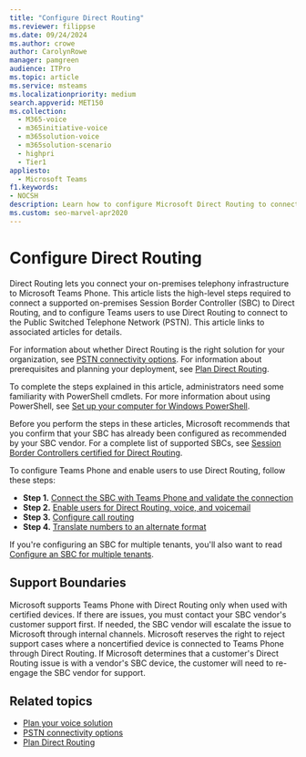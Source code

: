 ```yaml
---
title: "Configure Direct Routing"
ms.reviewer: filippse
ms.date: 09/24/2024
ms.author: crowe
author: CarolynRowe
manager: pamgreen
audience: ITPro
ms.topic: article
ms.service: msteams
ms.localizationpriority: medium
search.appverid: MET150
ms.collection: 
  - M365-voice
  - m365initiative-voice
  - m365solution-voice
  - m365solution-scenario
  - highpri
  - Tier1
appliesto: 
  - Microsoft Teams
f1.keywords:
- NOCSH
description: Learn how to configure Microsoft Direct Routing to connect your on-premises telephony infrastructure to Teams Phone.
ms.custom: seo-marvel-apr2020
---
```


# Configure Direct Routing

Direct Routing lets you connect your on-premises telephony infrastructure to Microsoft Teams Phone. This article lists the high-level steps required to connect a supported on-premises Session Border Controller (SBC) to Direct Routing, and to configure Teams users to use Direct Routing to connect to the Public Switched Telephone Network (PSTN). This article links to associated articles for details.  

For information about whether Direct Routing is the right solution for your organization, see [PSTN connectivity options](pstn-connectivity.md). For information about prerequisites and planning your deployment, see [Plan Direct Routing](direct-routing-plan.md).

To complete the steps explained in this article, administrators need some familiarity with PowerShell cmdlets. For more information about using PowerShell, see [Set up your computer for Windows PowerShell](/SkypeForBusiness/set-up-your-computer-for-windows-powershell/set-up-your-computer-for-windows-powershell).

Before you perform the steps in these articles, Microsoft recommends that you confirm that your SBC has already been configured as recommended by your SBC vendor. For a complete list of supported SBCs, see [Session Border Controllers certified for Direct Routing](direct-routing-border-controllers.md).

To configure Teams Phone and enable users to use Direct Routing, follow these steps:

- **Step 1.** [Connect the SBC with Teams Phone and validate the connection](direct-routing-connect-the-sbc.md)
- **Step 2.** [Enable users for Direct Routing, voice, and voicemail](direct-routing-enable-users.md)
- **Step 3.** [Configure call routing](direct-routing-voice-routing.md)
- **Step 4.** [Translate numbers to an alternate format](direct-routing-translate-numbers.md)

If you're configuring an SBC for multiple tenants, you'll also want to read [Configure an SBC for multiple tenants](direct-routing-sbc-multiple-tenants.md).

## Support Boundaries

Microsoft supports Teams Phone with Direct Routing only when used with certified devices. If there are issues, you must contact your SBC vendor's customer support first. If needed, the SBC vendor will escalate the issue to Microsoft through internal channels. Microsoft reserves the right to reject support cases where a noncertified device is connected to Teams Phone through Direct Routing. If Microsoft determines that a customer's Direct Routing issue is with a vendor's SBC device, the customer will need to re-engage the SBC vendor for support.

## Related topics

- [Plan your voice solution](cloud-voice-landing-page.md)
- [PSTN connectivity options](pstn-connectivity.md)
- [Plan Direct Routing](direct-routing-plan.md)
